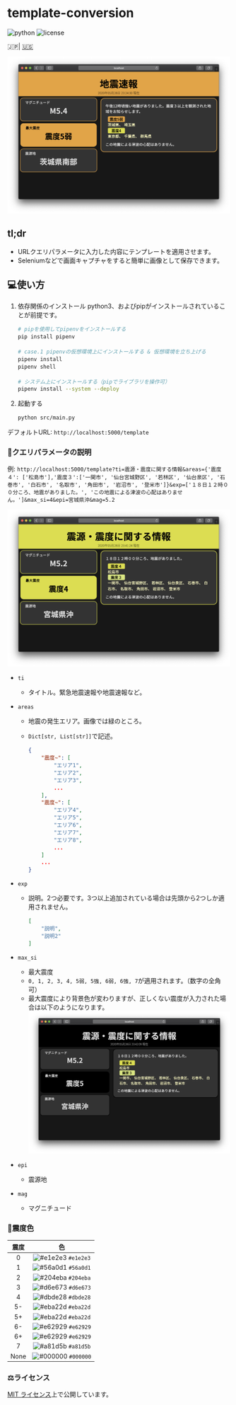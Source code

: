 # template-conversion

![python](https://img.shields.io/github/pipenv/locked/python-version/earthquake-alert/template-conversion?style=flat-square)
![license](https://img.shields.io/github/license/earthquake-alert/template-conversion?style=flat-square)

🇯🇵| [🇺🇸](documents/README_en.md)

![image](assets/demo_1.png)

## tl;dr

- URLクエリパラメータに入力した内容にテンプレートを適用させます。
- Seleniumなどで画面キャプチャをすると簡単に画像として保存できます。

## 💻使い方

1. 依存関係のインストール
   python3、およびpipがインストールされていることが前提です。

    ```bash
    # pipを使用してpipenvをインストールする
    pip install pipenv

    # case.1 pipenvの仮想環境上にインストールする & 仮想環境を立ち上げる
    pipenv install
    pipenv shell

    # システム上にインストールする（pipでライブラリを操作可）
    pipenv install --system --deploy
    ```

2. 起動する

    ```bash
    python src/main.py
    ```

デフォルトURL: `http://localhost:5000/template`

### 📒クエリパラメータの説明

例: `http://localhost:5000/template?ti=震源・震度に関する情報&areas={'震度４': ['松島市'],'震度３':['一関市', '仙台宮城野区', '若林区', '仙台泉区', '石巻市', '白石市', '名取市', '角田市', '岩沼市', '登米市']}&exp=['１８日１２時００分ころ、地震がありました。', 'この地震による津波の心配はありません。']&max_si=4&epi=宮城県沖&mag=5.2`

![image](assets/demo_2.png)

- `ti`
  - タイトル。緊急地震速報や地震速報など。
- `areas`
  - 地震の発生エリア。画像では緑のところ。
  - `Dict[str, List[str]]`で記述。

    ```json
    {
        "震度~": [
            "エリア1",
            "エリア2",
            "エリア3",
            ...
        ],
        "震度~": [
            "エリア4",
            "エリア5",
            "エリア6",
            "エリア7",
            "エリア8",
            ...
        ]
        ...
    }
    ```

- `exp`
  - 説明。2つ必要です。3つ以上追加されている場合は先頭から2つしか適用されません。

    ```json
    [
        "説明",
        "説明2"
    ]
    ```

- `max_si`
  - 最大震度
  - `0, 1, 2, 3, 4, 5弱, 5強, 6弱, 6強, 7`が適用されます。（数字の全角可）
  - 最大震度により背景色が変わりますが、正しくない震度が入力された場合は以下のようになります。
    ![image](assets/demo_3.png)
- `epi`
  - 震源地
- `mag`
  - マグニチュード

### 🎨震度色

| 震度  |                                    色                                     |
| :---: | :-----------------------------------------------------------------------: |
|   0   | ![#e1e2e3](https://via.placeholder.com/15/e1e2e3/000000?text=+) `#e1e2e3` |
|   1   | ![#56a0d1](https://via.placeholder.com/15/56a0d1/000000?text=+) `#56a0d1` |
|   2   | ![#204eba](https://via.placeholder.com/15/204eba/000000?text=+) `#204eba` |
|   3   | ![#d6e673](https://via.placeholder.com/15/d6e673/000000?text=+) `#d6e673` |
|   4   | ![#dbde28](https://via.placeholder.com/15/dbde28/000000?text=+) `#dbde28` |
|  5-   | ![#eba22d](https://via.placeholder.com/15/eba22d/000000?text=+) `#eba22d` |
|  5+   | ![#eba22d](https://via.placeholder.com/15/eba22d/000000?text=+) `#eba22d` |
|  6-   | ![#e62929](https://via.placeholder.com/15/e62929/000000?text=+) `#e62929` |
|  6+   | ![#e62929](https://via.placeholder.com/15/e62929/000000?text=+) `#e62929` |
|   7   | ![#a81d5b](https://via.placeholder.com/15/a81d5b/000000?text=+) `#a81d5b` |
| None  | ![#000000](https://via.placeholder.com/15/000000/000000?text=+) `#000000` |

### ⚖ライセンス

[MIT ライセンス](LICENSE)上で公開しています。
